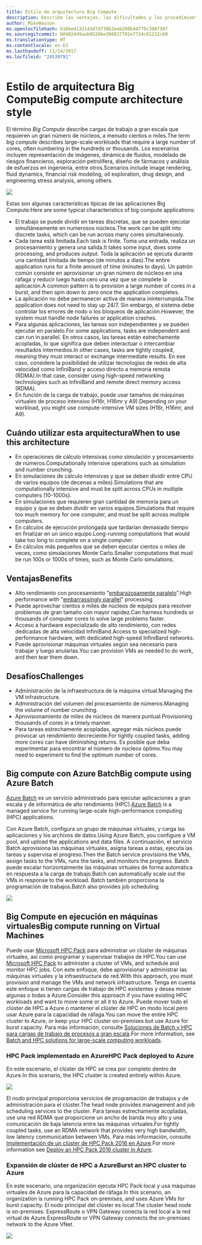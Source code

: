 ```yaml
---
title: Estilo de arquitectura Big Compute
description: Describe las ventajas, las dificultades y los procedimientos recomendados para las arquitecturas Big Compute en Azure.
author: MikeWasson
ms.openlocfilehash: b16be4133143d7d73062eeb280b44779c390f387
ms.sourcegitcommit: b0482d49aab0526be386837702e7724c61232c60
ms.translationtype: HT
ms.contentlocale: es-ES
ms.lasthandoff: 11/14/2017
ms.locfileid: "24539791"
---
```

# <a name="big-compute-architecture-style"></a><span data-ttu-id="977a4-103">Estilo de arquitectura Big Compute</span><span class="sxs-lookup"><span data-stu-id="977a4-103">Big compute architecture style</span></span>

<span data-ttu-id="977a4-104">El término *Big Compute* describe cargas de trabajo a gran escala que requieren un gran número de núcleos, a menudo cientos o miles.</span><span class="sxs-lookup"><span data-stu-id="977a4-104">The term *big compute* describes large-scale workloads that require a large number of cores, often numbering in the hundreds or thousands.</span></span> <span data-ttu-id="977a4-105">Los escenarios incluyen representación de imágenes, dinámica de fluidos, modelado de riesgos financieros, exploración petrolífera, diseño de fármacos y análisis de esfuerzos en ingeniería, entre otros.</span><span class="sxs-lookup"><span data-stu-id="977a4-105">Scenarios include image rendering, fluid dynamics, financial risk modeling, oil exploration, drug design, and engineering stress analysis, among others.</span></span>

![](./images/big-compute-logical.png)

<span data-ttu-id="977a4-106">Estas son algunas características típicas de las aplicaciones Big Compute:</span><span class="sxs-lookup"><span data-stu-id="977a4-106">Here are some typical characteristics of big compute applications:</span></span>

- <span data-ttu-id="977a4-107">El trabajo se puede dividir en tareas discretas, que se pueden ejecutar simultáneamente en numerosos núcleos.</span><span class="sxs-lookup"><span data-stu-id="977a4-107">The work can be split into discrete tasks, which can be run across many cores simultaneously.</span></span>
- <span data-ttu-id="977a4-108">Cada tarea está limitada.</span><span class="sxs-lookup"><span data-stu-id="977a4-108">Each task is finite.</span></span> <span data-ttu-id="977a4-109">Toma una entrada, realiza un procesamiento y genera una salida.</span><span class="sxs-lookup"><span data-stu-id="977a4-109">It takes some input, does some processing, and produces output.</span></span> <span data-ttu-id="977a4-110">Toda la aplicación se ejecuta durante una cantidad limitada de tiempo (de minutos a días).</span><span class="sxs-lookup"><span data-stu-id="977a4-110">The entire application runs for a finite amount of time (minutes to days).</span></span> <span data-ttu-id="977a4-111">Un patrón común consiste en aprovisionar un gran número de núcleos en una ráfaga y reducir luego hasta cero una vez que se complete la aplicación.</span><span class="sxs-lookup"><span data-stu-id="977a4-111">A common pattern is to provision a large number of cores in a burst, and then spin down to zero once the application completes.</span></span> 
- <span data-ttu-id="977a4-112">La aplicación no debe permanecer activa de manera ininterrumpida.</span><span class="sxs-lookup"><span data-stu-id="977a4-112">The application does not need to stay up 24/7.</span></span> <span data-ttu-id="977a4-113">Sin embargo, el sistema debe controlar los errores de nodo o los bloqueos de aplicación.</span><span class="sxs-lookup"><span data-stu-id="977a4-113">However, the system must handle node failures or application crashes.</span></span>
- <span data-ttu-id="977a4-114">Para algunas aplicaciones, las tareas son independientes y se pueden ejecutar en paralelo.</span><span class="sxs-lookup"><span data-stu-id="977a4-114">For some applications, tasks are independent and can run in parallel.</span></span> <span data-ttu-id="977a4-115">En otros casos, las tareas están estrechamente acopladas, lo que significa que deben interactuar o intercambiar resultados intermedios.</span><span class="sxs-lookup"><span data-stu-id="977a4-115">In other cases, tasks are tightly coupled, meaning they must interact or exchange intermediate results.</span></span> <span data-ttu-id="977a4-116">En ese caso, considere la posibilidad de utilizar tecnologías de redes de alta velocidad como InfiniBand y acceso directo a memoria remota (RDMA).</span><span class="sxs-lookup"><span data-stu-id="977a4-116">In that case, consider using high-speed networking technologies such as InfiniBand and remote direct memory access (RDMA).</span></span> 
- <span data-ttu-id="977a4-117">En función de la carga de trabajo, puede usar tamaños de máquinas virtuales de proceso intensivo (H16r, H16mr y A9).</span><span class="sxs-lookup"><span data-stu-id="977a4-117">Depending on your workload, you might use compute-intensive VM sizes (H16r, H16mr, and A9).</span></span>

## <a name="when-to-use-this-architecture"></a><span data-ttu-id="977a4-118">Cuándo utilizar esta arquitectura</span><span class="sxs-lookup"><span data-stu-id="977a4-118">When to use this architecture</span></span>

- <span data-ttu-id="977a4-119">En operaciones de cálculo intensivas como simulación y procesamiento de números.</span><span class="sxs-lookup"><span data-stu-id="977a4-119">Computationally intensive operations such as simulation and number crunching.</span></span>
- <span data-ttu-id="977a4-120">En simulaciones de cálculo intensivas y que se deben dividir entre CPU de varios equipos (de decenas a miles).</span><span class="sxs-lookup"><span data-stu-id="977a4-120">Simulations that are computationally intensive and must be split across CPUs in multiple computers (10-1000s).</span></span>
- <span data-ttu-id="977a4-121">En simulaciones que requieren gran cantidad de memoria para un equipo y que se deben dividir en varios equipos.</span><span class="sxs-lookup"><span data-stu-id="977a4-121">Simulations that require too much memory for one computer, and must be split across multiple computers.</span></span>
- <span data-ttu-id="977a4-122">En cálculos de ejecución prolongada que tardarían demasiado tiempo en finalizar en un único equipo.</span><span class="sxs-lookup"><span data-stu-id="977a4-122">Long-running computations that would take too long to complete on a single computer.</span></span>
- <span data-ttu-id="977a4-123">En cálculos más pequeños que se deben ejecutar cientos o miles de veces, como simulaciones Monte Carlo.</span><span class="sxs-lookup"><span data-stu-id="977a4-123">Smaller computations that must be run 100s or 1000s of times, such as Monte Carlo simulations.</span></span>

## <a name="benefits"></a><span data-ttu-id="977a4-124">Ventajas</span><span class="sxs-lookup"><span data-stu-id="977a4-124">Benefits</span></span>

- <span data-ttu-id="977a4-125">Alto rendimiento con procesamiento "[embarazosamente paralelo][embarrassingly-parallel]".</span><span class="sxs-lookup"><span data-stu-id="977a4-125">High performance with "[embarrassingly parallel][embarrassingly-parallel]" processing.</span></span>
- <span data-ttu-id="977a4-126">Puede aprovechar cientos o miles de núcleos de equipos para resolver problemas de gran tamaño con mayor rapidez.</span><span class="sxs-lookup"><span data-stu-id="977a4-126">Can harness hundreds or thousands of computer cores to solve large problems faster.</span></span>
- <span data-ttu-id="977a4-127">Acceso a hardware especializado de alto rendimiento, con redes dedicadas de alta velocidad InfiniBand.</span><span class="sxs-lookup"><span data-stu-id="977a4-127">Access to specialized high-performance hardware, with dedicated high-speed InfiniBand networks.</span></span>
- <span data-ttu-id="977a4-128">Puede aprovisionar máquinas virtuales según sea necesario para trabajar y luego anularlas.</span><span class="sxs-lookup"><span data-stu-id="977a4-128">You can provision VMs as needed to do work, and then tear them down.</span></span> 

## <a name="challenges"></a><span data-ttu-id="977a4-129">Desafíos</span><span class="sxs-lookup"><span data-stu-id="977a4-129">Challenges</span></span>

- <span data-ttu-id="977a4-130">Administración de la infraestructura de la máquina virtual.</span><span class="sxs-lookup"><span data-stu-id="977a4-130">Managing the VM infrastructure.</span></span>
- <span data-ttu-id="977a4-131">Administración del volumen del procesamiento de números.</span><span class="sxs-lookup"><span data-stu-id="977a4-131">Managing the volume of number crunching.</span></span> 
- <span data-ttu-id="977a4-132">Aprovisionamiento de miles de núcleos de manera puntual.</span><span class="sxs-lookup"><span data-stu-id="977a4-132">Provisioning thousands of cores in a timely manner.</span></span>
- <span data-ttu-id="977a4-133">Para tareas estrechamente acopladas, agregar más núcleos puede provocar un rendimiento decreciente.</span><span class="sxs-lookup"><span data-stu-id="977a4-133">For tightly coupled tasks, adding more cores can have diminishing returns.</span></span> <span data-ttu-id="977a4-134">Es posible que deba experimentar para encontrar el número de núcleos óptimo.</span><span class="sxs-lookup"><span data-stu-id="977a4-134">You may need to experiment to find the optimum number of cores.</span></span>

## <a name="big-compute-using-azure-batch"></a><span data-ttu-id="977a4-135">Big compute con Azure Batch</span><span class="sxs-lookup"><span data-stu-id="977a4-135">Big compute using Azure Batch</span></span>

<span data-ttu-id="977a4-136">[Azure Batch][batch] es un servicio administrado para ejecutar aplicaciones a gran escala y de informática de alto rendimiento (HPC).</span><span class="sxs-lookup"><span data-stu-id="977a4-136">[Azure Batch][batch] is a managed service for running large-scale high-performance computing (HPC) applications.</span></span>

<span data-ttu-id="977a4-137">Con Azure Batch, configura un grupo de máquinas virtuales, y carga las aplicaciones y los archivos de datos.</span><span class="sxs-lookup"><span data-stu-id="977a4-137">Using Azure Batch, you configure a VM pool, and upload the applications and data files.</span></span> <span data-ttu-id="977a4-138">A continuación, el servicio Batch aprovisiona las máquinas virtuales, asigna tareas a estas, ejecuta las tareas y supervisa el progreso.</span><span class="sxs-lookup"><span data-stu-id="977a4-138">Then the Batch service provisions the VMs, assign tasks to the VMs, runs the tasks, and monitors the progress.</span></span> <span data-ttu-id="977a4-139">Batch puede escalar horizontalmente las máquinas virtuales de forma automática en respuesta a la carga de trabajo.</span><span class="sxs-lookup"><span data-stu-id="977a4-139">Batch can automatically scale out the VMs in response to the workload.</span></span> <span data-ttu-id="977a4-140">Batch también proporciona la programación de trabajos.</span><span class="sxs-lookup"><span data-stu-id="977a4-140">Batch also provides job scheduling.</span></span>

![](./images/big-compute-batch.png) 

## <a name="big-compute-running-on-virtual-machines"></a><span data-ttu-id="977a4-141">Big Compute en ejecución en máquinas virtuales</span><span class="sxs-lookup"><span data-stu-id="977a4-141">Big compute running on Virtual Machines</span></span>

<span data-ttu-id="977a4-142">Puede usar [Microsoft HPC Pack][hpc-pack] para administrar un clúster de máquinas virtuales, así como programar y supervisar trabajos de HPC.</span><span class="sxs-lookup"><span data-stu-id="977a4-142">You can use [Microsoft HPC Pack][hpc-pack] to administer a cluster of VMs, and schedule and monitor HPC jobs.</span></span> <span data-ttu-id="977a4-143">Con este enfoque, debe aprovisionar y administrar las máquinas virtuales y la infraestructura de red.</span><span class="sxs-lookup"><span data-stu-id="977a4-143">With this approach, you must provision and manage the VMs and network infrastructure.</span></span> <span data-ttu-id="977a4-144">Tenga en cuenta este enfoque si tienen cargas de trabajo de HPC existentes y desea mover algunas o todas a Azure.</span><span class="sxs-lookup"><span data-stu-id="977a4-144">Consider this approach if you have existing HPC workloads and want to move some or all it to Azure.</span></span> <span data-ttu-id="977a4-145">Puede mover todo el clúster de HPC a Azure o mantener el clúster de HPC en modo local pero usar Azure para la capacidad de ráfaga.</span><span class="sxs-lookup"><span data-stu-id="977a4-145">You can move the entire HPC cluster to Azure, or keep your HPC cluster on-premises but use Azure for burst capacity.</span></span> <span data-ttu-id="977a4-146">Para más información, consulte [Soluciones de Batch y HPC para cargas de trabajo de procesos a gran escala][batch-hpc-solutions].</span><span class="sxs-lookup"><span data-stu-id="977a4-146">For more information, see [Batch and HPC solutions for large-scale computing workloads][batch-hpc-solutions].</span></span>

### <a name="hpc-pack-deployed-to-azure"></a><span data-ttu-id="977a4-147">HPC Pack implementado en Azure</span><span class="sxs-lookup"><span data-stu-id="977a4-147">HPC Pack deployed to Azure</span></span>

<span data-ttu-id="977a4-148">En este escenario, el clúster de HPC se crea por completo dentro de Azure.</span><span class="sxs-lookup"><span data-stu-id="977a4-148">In this scenario, the HPC cluster is created entirely within Azure.</span></span>

![](./images/big-compute-iaas.png) 
 
<span data-ttu-id="977a4-149">El nodo principal proporciona servicios de programación de trabajos y de administración para el clúster.</span><span class="sxs-lookup"><span data-stu-id="977a4-149">The head node provides management and job scheduling services to the cluster.</span></span> <span data-ttu-id="977a4-150">Para tareas estrechamente acopladas, use una red RDMA que proporcione un ancho de banda muy alto y una comunicación de baja latencia entre las máquinas virtuales.</span><span class="sxs-lookup"><span data-stu-id="977a4-150">For tightly coupled tasks, use an RDMA network that provides very high bandwidth, low latency communication between VMs.</span></span> <span data-ttu-id="977a4-151">Para más información, consulte [Implementación de un clúster de HPC Pack 2016 en Azure][deploy-hpc-azure].</span><span class="sxs-lookup"><span data-stu-id="977a4-151">For more information see [Deploy an HPC Pack 2016 cluster in Azure][deploy-hpc-azure].</span></span>

### <a name="burst-an-hpc-cluster-to-azure"></a><span data-ttu-id="977a4-152">Expansión de clúster de HPC a Azure</span><span class="sxs-lookup"><span data-stu-id="977a4-152">Burst an HPC cluster to Azure</span></span>

<span data-ttu-id="977a4-153">En este escenario, una organización ejecuta HPC Pack local y usa máquinas virtuales de Azure para la capacidad de ráfaga.</span><span class="sxs-lookup"><span data-stu-id="977a4-153">In this scenario, an organization is running HPC Pack on-premises, and uses Azure VMs for burst capacity.</span></span> <span data-ttu-id="977a4-154">El nodo principal del clúster es local.</span><span class="sxs-lookup"><span data-stu-id="977a4-154">The cluster head node is on-premises.</span></span> <span data-ttu-id="977a4-155">ExpressRoute o VPN Gateway conecta la red local a la red virtual de Azure.</span><span class="sxs-lookup"><span data-stu-id="977a4-155">ExpressRoute or VPN Gateway connects the on-premises network to the Azure VNet.</span></span>

![](./images/big-compute-hybrid.png) 


[batch]: /azure/batch/
[batch-hpc-solutions]: /azure/batch/batch-hpc-solutions
[deploy-hpc-azure]: /azure/virtual-machines/windows/hpcpack-2016-cluster
[embarrassingly-parallel]: https://en.wikipedia.org/wiki/Embarrassingly_parallel
[hpc-pack]: https://technet.microsoft.com/library/cc514029

 
